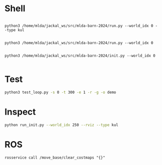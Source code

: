# Shell

```shell

python3 /home/mlda/jackal_ws/src/mlda-barn-2024/run.py --world_idx 0 --type kul


python3 /home/mlda/jackal_ws/src/mlda-barn-2024/run.py --world_idx 0


python3 /home/mlda/jackal_ws/src/mlda-barn-2024/init.py --world_idx 0


```

# Test

```sh
python3 test_loop.py -s 0 -t 300 -e 1 -r -g -o demo

```

# Inspect

```sh
python run_init.py --world_idx 250 --rviz --type kul
```

# ROS

```shell
rosservice call /move_base/clear_costmaps "{}"
```
